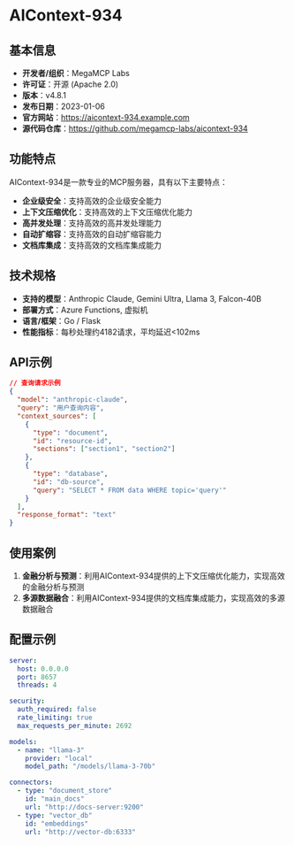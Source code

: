 # AIContext-934

## 基本信息

- **开发者/组织**：MegaMCP Labs
- **许可证**：开源 (Apache 2.0)
- **版本**：v4.8.1
- **发布日期**：2023-01-06
- **官方网站**：https://aicontext-934.example.com
- **源代码仓库**：https://github.com/megamcp-labs/aicontext-934

## 功能特点

AIContext-934是一款专业的MCP服务器，具有以下主要特点：

- **企业级安全**：支持高效的企业级安全能力
- **上下文压缩优化**：支持高效的上下文压缩优化能力
- **高并发处理**：支持高效的高并发处理能力
- **自动扩缩容**：支持高效的自动扩缩容能力
- **文档库集成**：支持高效的文档库集成能力


## 技术规格

- **支持的模型**：Anthropic Claude, Gemini Ultra, Llama 3, Falcon-40B
- **部署方式**：Azure Functions, 虚拟机
- **语言/框架**：Go / Flask
- **性能指标**：每秒处理约4182请求，平均延迟<102ms

## API示例

```json
// 查询请求示例
{
  "model": "anthropic-claude",
  "query": "用户查询内容",
  "context_sources": [
    {
      "type": "document",
      "id": "resource-id",
      "sections": ["section1", "section2"]
    },
    {
      "type": "database",
      "id": "db-source",
      "query": "SELECT * FROM data WHERE topic='query'"
    }
  ],
  "response_format": "text"
}
```

## 使用案例

1. **金融分析与预测**：利用AIContext-934提供的上下文压缩优化能力，实现高效的金融分析与预测
2. **多源数据融合**：利用AIContext-934提供的文档库集成能力，实现高效的多源数据融合


## 配置示例

```yaml
server:
  host: 0.0.0.0
  port: 8657
  threads: 4

security:
  auth_required: false
  rate_limiting: true
  max_requests_per_minute: 2692

models:
  - name: "llama-3"
    provider: "local"
    model_path: "/models/llama-3-70b"

connectors:
  - type: "document_store"
    id: "main_docs"
    url: "http://docs-server:9200"
  - type: "vector_db"
    id: "embeddings"
    url: "http://vector-db:6333"
```